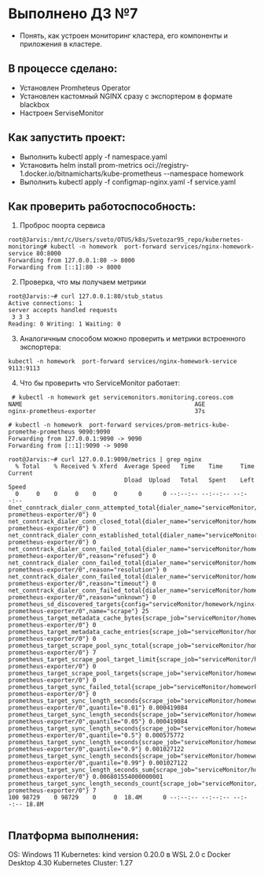 # Выполнено ДЗ №7

- Понять, как устроен мониторинг кластера, его компоненты и приложения в кластере.

## В процессе сделано:
 - Установлен Promheteus Operator
 - Установлен кастомный NGINX сразу с экспортером в формате blackbox
 - Настроен ServiseMonitor

## Как запустить проект:
 - Выполнить kubectl apply -f namespace.yaml
 - Установить helm install prom-metrics oci://registry-1.docker.io/bitnamicharts/kube-prometheus  --namespace homework 
 - Выполнить kubectl apply -f configmap-nginx.yaml -f service.yaml



## Как проверить работоспособность:

1) Проброс поорта сервиса
```
root@Jarvis:/mnt/c/Users/sveto/OTUS/k8s/Svetozar95_repo/kubernetes-monitoring# kubectl -n homework  port-forward services/nginx-homework-service 80:8000
Forwarding from 127.0.0.1:80 -> 8000
Forwarding from [::1]:80 -> 8000
```
2) Проверка, что мы получаем метрики
```
root@Jarvis:~# curl 127.0.0.1:80/stub_status
Active connections: 1
server accepts handled requests
 3 3 3
Reading: 0 Writing: 1 Waiting: 0
```

3) Аналогичным способом можно проверить и метрики встроенного экспортера:

 ```
 kubectl -n homework  port-forward services/nginx-homework-service 9113:9113
 ```

 4) Что бы проверить что ServiceMonitor работает:

```
 # kubectl -n homework get servicemonitors.monitoring.coreos.com
NAME                                                 AGE
nginx-prometheus-exporter                            37s

# kubectl -n homework  port-forward services/prom-metrics-kube-promethe-prometheus 9090:9090
Forwarding from 127.0.0.1:9090 -> 9090
Forwarding from [::1]:9090 -> 9090

root@Jarvis:~# curl 127.0.0.1:9090/metrics | grep nginx
  % Total    % Received % Xferd  Average Speed   Time    Time     Time  Current
                                 Dload  Upload   Total   Spent    Left  Speed
  0     0    0     0    0     0      0      0 --:--:-- --:--:-- --:--:--     0net_conntrack_dialer_conn_attempted_total{dialer_name="serviceMonitor/homework/nginx-prometheus-exporter/0"} 0
net_conntrack_dialer_conn_closed_total{dialer_name="serviceMonitor/homework/nginx-prometheus-exporter/0"} 0
net_conntrack_dialer_conn_established_total{dialer_name="serviceMonitor/homework/nginx-prometheus-exporter/0"} 0
net_conntrack_dialer_conn_failed_total{dialer_name="serviceMonitor/homework/nginx-prometheus-exporter/0",reason="refused"} 0
net_conntrack_dialer_conn_failed_total{dialer_name="serviceMonitor/homework/nginx-prometheus-exporter/0",reason="resolution"} 0
net_conntrack_dialer_conn_failed_total{dialer_name="serviceMonitor/homework/nginx-prometheus-exporter/0",reason="timeout"} 0
net_conntrack_dialer_conn_failed_total{dialer_name="serviceMonitor/homework/nginx-prometheus-exporter/0",reason="unknown"} 0
prometheus_sd_discovered_targets{config="serviceMonitor/homework/nginx-prometheus-exporter/0",name="scrape"} 25
prometheus_target_metadata_cache_bytes{scrape_job="serviceMonitor/homework/nginx-prometheus-exporter/0"} 0
prometheus_target_metadata_cache_entries{scrape_job="serviceMonitor/homework/nginx-prometheus-exporter/0"} 0
prometheus_target_scrape_pool_sync_total{scrape_job="serviceMonitor/homework/nginx-prometheus-exporter/0"} 7
prometheus_target_scrape_pool_target_limit{scrape_job="serviceMonitor/homework/nginx-prometheus-exporter/0"} 0
prometheus_target_scrape_pool_targets{scrape_job="serviceMonitor/homework/nginx-prometheus-exporter/0"} 0
prometheus_target_sync_failed_total{scrape_job="serviceMonitor/homework/nginx-prometheus-exporter/0"} 0
prometheus_target_sync_length_seconds{scrape_job="serviceMonitor/homework/nginx-prometheus-exporter/0",quantile="0.01"} 0.000419084
prometheus_target_sync_length_seconds{scrape_job="serviceMonitor/homework/nginx-prometheus-exporter/0",quantile="0.05"} 0.000419084
prometheus_target_sync_length_seconds{scrape_job="serviceMonitor/homework/nginx-prometheus-exporter/0",quantile="0.5"} 0.000575772
prometheus_target_sync_length_seconds{scrape_job="serviceMonitor/homework/nginx-prometheus-exporter/0",quantile="0.9"} 0.001027122
prometheus_target_sync_length_seconds{scrape_job="serviceMonitor/homework/nginx-prometheus-exporter/0",quantile="0.99"} 0.001027122
prometheus_target_sync_length_seconds_sum{scrape_job="serviceMonitor/homework/nginx-prometheus-exporter/0"} 0.006801554000000001
prometheus_target_sync_length_seconds_count{scrape_job="serviceMonitor/homework/nginx-prometheus-exporter/0"} 7
100 98729    0 98729    0     0  18.4M      0 --:--:-- --:--:-- --:--:-- 18.8M


```

## Платформа выполнения:
OS: Windows 11
Kubernetes: kind version 0.20.0 в WSL 2.0 с Docker Desktop 4.30
Kubernetes Cluster: 1.27
